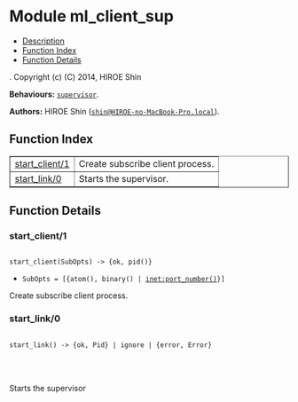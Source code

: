 

# Module ml_client_sup #
* [Description](#description)
* [Function Index](#index)
* [Function Details](#functions)


.
Copyright (c) (C) 2014, HIROE Shin

__Behaviours:__ [`supervisor`](supervisor.md).

__Authors:__ HIROE Shin ([`shin@HIROE-no-MacBook-Pro.local`](mailto:shin@HIROE-no-MacBook-Pro.local)).
<a name="index"></a>

## Function Index ##


<table width="100%" border="1" cellspacing="0" cellpadding="2" summary="function index"><tr><td valign="top"><a href="#start_client-1">start_client/1</a></td><td>Create subscribe client process.</td></tr><tr><td valign="top"><a href="#start_link-0">start_link/0</a></td><td>
Starts the supervisor.</td></tr></table>


<a name="functions"></a>

## Function Details ##

<a name="start_client-1"></a>

### start_client/1 ###


<pre><code>
start_client(SubOpts) -&gt; {ok, pid()}
</code></pre>

<ul class="definitions"><li><code>SubOpts = [{atom(), binary() | <a href="inet.md#type-port_number">inet:port_number()</a>}]</code></li></ul>

Create subscribe client process.
<a name="start_link-0"></a>

### start_link/0 ###


<pre><code>
start_link() -&gt; {ok, Pid} | ignore | {error, Error}
</code></pre>

<br></br>



Starts the supervisor

